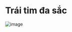 # Trái tim đa sắc

![image](https://github.com/user-attachments/assets/67b442cf-3b8d-4f7e-b634-962fcb9a597c)

